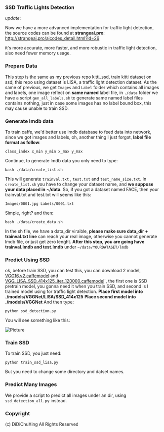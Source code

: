 ### SSD Traffic Lights Detection



*update*:



Now we have a more advanced implementation for traffic light detection, the source codes can be found at **strangeai.pro**: http://strangeai.pro/aicodes_detail.html?id=26



it's more accurate, more faster, and more robustic in traffic light detection, also need fewer memory usage.



### Prepare Data

This step is the same as my previous repo kitti_ssd, train kitti dataset on ssd, this repo using dataset is LISA, a traffic light detection dataset. As the same of previous, we get `Images` and `Label` folder which contains all images and labels, one image reflect on **same named** label file, in `./data` folder we have a script `gen_all_labels.sh` to generate same named label files contains nothing, just in case some images has no label bound box, this may cause unable to train SSD.

### Generate lmdb data
To train caffe, we'd better use lmdb database to feed data into network, since we got images and labels, oh, another thing I just forgot, **label file format as follow**:
```
class_index x_min y_min x_max y_max
```
Continue, to generate lmdb data you only need to type:
```
bash ./data/create_list.sh
```
This will generate `trainval.txt` , `test.txt` and `test_name_size.txt`. In `create_list.sh` you have to change your dataset name, and **we suppose your data placed in ~/data**. So, if you got a dataset named FACE, then your trainval.txt and test.txt will seems like this:
```
Images/0001.jpg Labels/0001.txt
```
Simple, right? and then:
```
bash ./data/create_data.sh
```
In the sh file, we have a data_dir viraible, **please make sure data_dir + trainval.txt line** can reach your real image, otherwise you cannot generate lmdb file, or just get zero lenght.
**After this step, you are going have trainval.lmdb and test.lmdb** under `~/data/YOURDATASET/lmdb`

### Predict Using SSD
ok, before train SSD, you can test this, you can download 2 model, [VGG16.v2.caffemodel](http://pan.baidu.com/s/1geVTWen) and [VGG_LISA_SSD_414x125_iter_120000.caffemodel](http://pan.baidu.com/s/1boPq4I7)`, the first one is SSD pretrain model, you gonna need it when you train SSD, and second is I trained model using for traffic light detection.
**Place first model into ./models/VGGNet/LISA/SSD_414x125**
**Place second model into ./models/VGGNet**
And then type:
```
python ssd_detection.py
```
You will see something like this:

![Picture](http://ojek5ksya.bkt.clouddn.com/NTAk0jDb5gxUfmrS.png)

### Train SSD
To train SSD, you just need:
```
python train_ssd_lisa.py
```
But you need to change some directory and datset names.

### Predict Many Images
We provide a script to predict all images under an dir, using `ssd_detection_all.py` instead.

### Copyright
(c) DiDiChuXing All Rights Reserved
